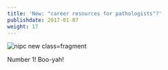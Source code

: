 ```yaml
---
title: 'New: "career resources for pathologists"?'
publishdate: 2017-01-07
weight: 17
---
```


![nipc new class=fragment](/images/nipc-new.png)

<span class="footnote fragment">Number 1! Boo-yah!</span>

